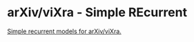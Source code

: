 # arXiv/viXra - Simple REcurrent

[ Simple recurrent models for arXiv/viXra.](https://github.com/garrett361/arxiv-vixra-simple-recurrent)
